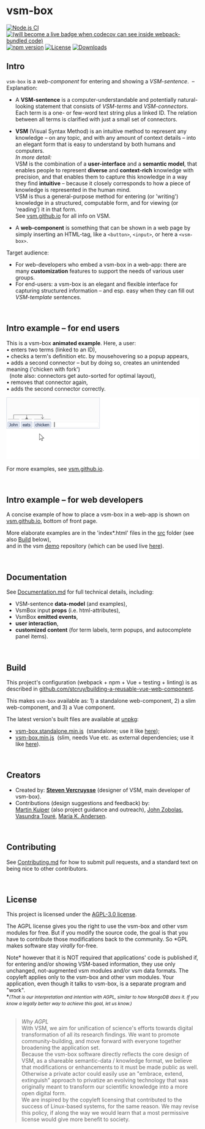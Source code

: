 # vsm-box

<!-- badges: start -->
[![Node.js CI](https://github.com/vsm/vsm-box/workflows/Node.js%20CI/badge.svg)](https://github.com/vsm/vsm-box/actions)
[![(will become a live badge when codecov can see inside webpack-bundled code)](https://img.shields.io/badge/coverage-high-brightgreen.svg)](https://github.com/vsm/vsm-box/actions)
[![npm version](https://img.shields.io/npm/v/vsm-box)](https://www.npmjs.com/package/vsm-box)
[![License](https://img.shields.io/npm/l/vsm-box?color=blue)](#license)
[![Downloads](https://img.shields.io/npm/dm/vsm-box)](https://www.npmjs.com/package/vsm-box)
<!-- badges: end -->

## Intro

`vsm-box` is a _web-component_ for entering and showing a _VSM-sentence_.
&nbsp;–&nbsp; Explanation:

- A **VSM-sentence** is a computer-understandable and potentially
  natural-looking statement that consists of _VSM-terms_ and _VSM-connectors_.
  Each term is a one- or few-word text string plus a linked ID.
  The relation between all terms is clarified with just a small set
  of connectors.

- **VSM** (Visual Syntax Method) is an intuitive method to represent any knowledge
  – on any topic, and with any amount of context details – into an elegant form
  that is easy to understand by both humans and computers.  
  _In more detail:_  
  VSM is the combination of a **user-interface** and a **semantic model**,
  that enables people to represent **diverse** and **context-rich**
  knowledge with precision, and that enables them
  to capture this knowledge in a way they find **intuitive** –
  because it closely corresponds to how a piece of knowledge is represented
  in the human mind.  
  VSM is thus a general-purpose method for entering (or 'writing') knowledge in
  a structured, computable form, and for viewing (or 'reading') it in that form.  
  See [vsm.github.io](http://vsm.github.io) for all info on VSM.

- A **web-component** is something that can be shown in a web page by simply
  inserting an HTML-tag, like a `<button>`, `<input>`, or here a `<vsm-box>`.

Target audience:
- For web-developers who embed a vsm-box in a web-app: there are many
  **customization** features to support the needs of various user groups.
- For end-users: a vsm-box is an elegant and flexible interface
  for capturing structured information –
  and esp. easy when they can fill out _VSM-template_ sentences.


<br>

## Intro example – for end users

This is a vsm-box **animated example**. Here, a user:  
• enters two terms (linked to an ID),  
• checks a term's definition etc. by mousehovering so a popup appears,  
• adds a second connector – but by doing so, creates an unintended meaning
  ('chicken with fork')  
  &nbsp; (note also: connectors get auto-sorted for optimal layout),  
• removes that connector again,  
• adds the second connector correctly.

<img src="imgs/vsm-box-example.gif" width="600" alt="vsm-box example animation">

For more examples, see [vsm.github.io](http://vsm.github.io).


<br>

## Intro example – for web developers

A concise example of how to place a vsm-box in a web-app is shown on
[vsm.github.io](http://vsm.github.io), bottom of front page.

More elaborate examples are in the 'index*.html' files in the
[src](https://github.com/vsm/vsm-box/tree/master/src) folder
(see also [Build](#build) below),  
and in the vsm [demo](https://github.com/vsm/demo) repository
(which can be used live [here](https://vsm.github.io/demo)).


<br>

## Documentation

See [Documentation.md](Documentation.md) for full technical details, including:

- VSM-sentence **data-model** (and examples),
- VsmBox input **props** (i.e. html-attributes),
- VsmBox **emitted events**,
- **user interaction**,
- **customized content** (for term labels, term popups, and autocomplete panel
  items).

<br>

## Build

This project's configuration (webpack + npm + Vue + testing + linting) is as
described in
[github.com/stcruy/building-a-reusable-vue-web-component](https://github.com/stcruy/building-a-reusable-vue-web-component).  

This makes `vsm-box` available as:
1)&nbsp;a standalone web-component, 2)&nbsp;a slim web-component,
and 3)&nbsp;a Vue component.

The latest version's built files are available at [unpkg](https://unpkg.com/browse/vsm-box/dist/):
- [vsm-box.standalone.min.js](https://unpkg.com/vsm-box/dist/vsm-box.standalone.min.js)
  &nbsp;(standalone;
  use it like [here](src/index-prod-standalone.html));
- [vsm-box.min.js](https://unpkg.com/vsm-box/dist/vsm-box.min.js)
  &nbsp;(slim, needs Vue etc. as external dependencies;
  use it like [here](src/index-prod-slim.html)).


<br>

## Creators

- Created by:
  **[Steven Vercruysse](https://github.com/stcruy)**
  (designer of VSM, main developer of vsm-box).  
- Contributions (design suggestions and feedback) by:  
  [Martin Kuiper](https://github.com/makuintnu) (also project guidance and 
  outreach),
  [John Zobolas](https://github.com/bblodfon),
  [Vasundra Touré](https://github.com/vtoure),
  [Maria K. Andersen](https://github.com/mariakarand).


<br>

## Contributing

See [Contributing.md](CONTRIBUTING.md) for how to submit pull requests,
and a standard text on being nice to other contributors.


<br>

## License

This project is licensed under the [AGPL-3.0 license](LICENSE.md).

The AGPL license gives you the right to use the vsm-box
and other vsm modules for free.
But if you modify the source code, the goal is that you
have to contribute those modifications back to the community.
So *GPL makes software stay _virally_ for-free.

Note* however that it is NOT required that applications' code is
published if, for entering and/or showing VSM-based information,
they use only unchanged, not-augmented vsm modules and/or vsm
data formats.
The copyleft applies only to the vsm-box and other vsm modules.
Your application, even though it talks to vsm-box, is a
separate program and "work".  
*<span style="font-size:smaller;">_(That
is our interpretation and intention with AGPL, similar to how MongoDB does it.
If you know a legally better way to achieve this goal,
let us know.)_</span><br><br>

> _Why AGPL_  
> With VSM, we aim for unification of science's efforts towards digital
> transformation of all its research findings. We want to promote
> community-building, and move forward with everyone together broadening the
> application set.  
> Because the vsm-box software directly reflects the core design of VSM, as a
> shareable semantic-data / knowledge format, we believe that modifications or
> enhancements to it must be made public as well. Otherwise a private actor could
> easily use an "embrace, extend, extinguish" approach to privatize an evolving
> technology that was originally meant to transform our scientific knowledge into
> a more open digital form.  
> We are inspired by the copyleft licensing that contributed to the success of
> Linux-based systems, for the same reason.
> We may revise this policy, if along the way we would learn that a most
> permissive license would give more benefit to society.
